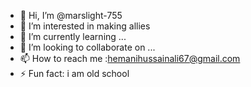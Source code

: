 - 👋 Hi, I’m @marslight-755
- 👀 I’m interested in making allies
- 🌱 I’m currently learning ...
- 💞️ I’m looking to collaborate on ...
- 📫 How to reach me :hemanihussainali67@gmail.com
- ⚡ Fun fact: i am old school

<!---
marslight-755/marslight-755 is a ✨ special ✨ repository because its `README.md` (this file) appears on your GitHub profile.
You can click the Preview link to take a look at your changes.
--->
